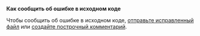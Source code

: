 **Как сообщить об ошибке в исходном коде**

Чтобы сообщить об ошибке в исходном коде, [отправьте исправленный файл](http://code.google.com/p/apivk/issues/entry?template=%D0%9E%D1%82%D0%BF%D1%80%D0%B0%D0%B2%D0%B8%D1%82%D1%8C%20%D1%84%D0%B0%D0%B9%D0%BB) или [создайте построчный комментарий](HowToPublishLineByLineComments.md).